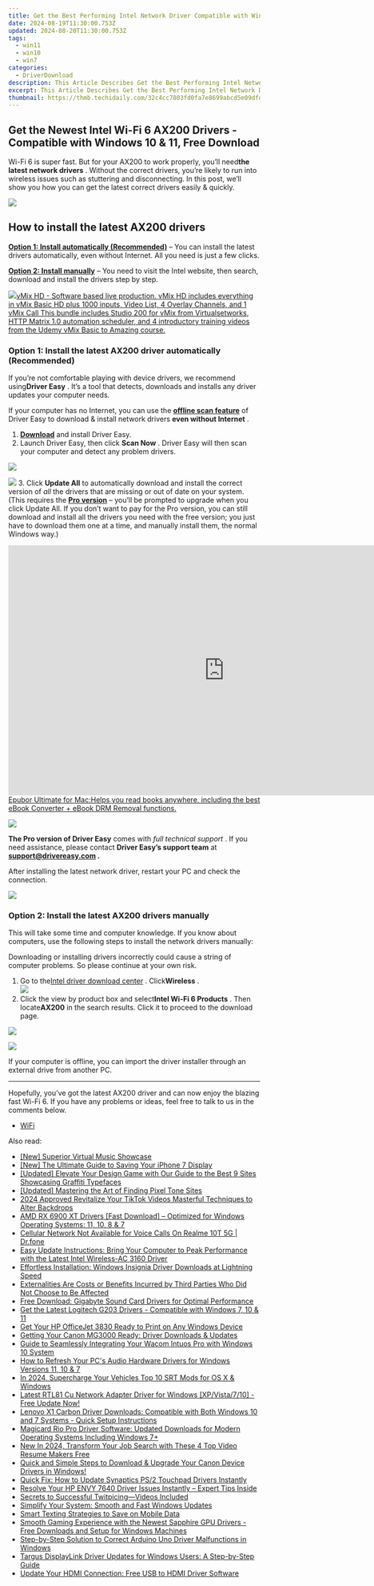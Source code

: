 ```yaml
---
title: Get the Best Performing Intel Network Driver Compatible with Windows 11, 10 & 7
date: 2024-08-19T11:30:00.753Z
updated: 2024-08-20T11:30:00.753Z
tags:
  - win11
  - win10
  - win7
categories:
  - DriverDownload
description: This Article Describes Get the Best Performing Intel Network Driver Compatible with Windows 11, 10 & 7
excerpt: This Article Describes Get the Best Performing Intel Network Driver Compatible with Windows 11, 10 & 7
thumbnail: https://thmb.techidaily.com/32c4cc7803fd0fa7e8699abcd5e09dfd5773975b7e23e537fd44d6a1e4e623e1.png
---
```


## Get the Newest Intel Wi-Fi 6 AX200 Drivers - Compatible with Windows 10 & 11, Free Download

Wi-Fi 6 is super fast. But for your AX200 to work properly, you’ll need**the latest network drivers** . Without the correct drivers, you’re likely to run into wireless issues such as stuttering and disconnecting. In this post, we’ll show you how you can get the latest correct drivers easily & quickly.

<!-- affiliate ads begin -->
<a href="https://secure.2checkout.com/order/checkout.php?PRODS=37100474&QTY=1&AFFILIATE=108875&CART=1"><img src="https://awario.com/images/pages/index/img-platform-ui-1280@1x.avif" border="0"></a>
<!-- affiliate ads end -->
## How to install the latest AX200 drivers

**[Option 1: Install automatically (Recommended)](https://www.drivereasy.com/knowledge/download-update-intel-wi-fi-6-ax200-drivers-windows-10/#option1)**  – You can install the latest drivers automatically, even without Internet. All you need is just a few clicks.

**[Option 2: Install manually](https://tools.techidaily.com/drivereasy/download/)**  – You need to visit the Intel website, then search, download and install the drivers step by step.

<!-- affiliate ads begin -->
<a href="https://secure.2checkout.com/order/checkout.php?PRODS=4718730&QTY=1&AFFILIATE=108875&CART=1"> <img src="https://secure.avangate.com/images/merchant/ce9a6fb2becc2d235e62b125e9260102/products/copy_vMixCallScreenshot1-large.jpg" border="0">vMix HD - Software based live production. vMix HD includes everything in vMix Basic HD plus 1000 inputs, Video List, 4 Overlay Channels, and 1 vMix Call 
This bundle includes Studio 200 for vMix from Virtualsetworks, HTTP Matrix 1.0 automation scheduler, and 4 introductory training videos from the Udemy vMix Basic to Amazing course. </a>
<!-- affiliate ads end -->
### Option 1: Install the latest AX200 driver automatically (Recommended)

 If you’re not comfortable playing with device drivers, we recommend using**Driver Easy** . It’s a tool that detects, downloads and installs any driver updates your computer needs.

 If your computer has no Internet, you can use the **[offline scan feature](https://tools.techidaily.com/drivereasy/download/)**  of Driver Easy to download & install network drivers **even without Internet** .

1. **[Download](https://tools.techidaily.com/drivereasy/download/)**  and install Driver Easy.
2. Launch Driver Easy, then click **Scan Now** . Driver Easy will then scan your computer and detect any problem drivers.  
<!-- affiliate ads begin -->
<a href="https://shop.mondly.com/affiliate.php?ACCOUNT=ATISTUDI&AFFILIATE=108875&PATH=https%3A%2F%2Fwww.mondly.com%3FAFFILIATE%3D108875%26RESOURCE%3D%2BBusiness%2B970x90%2B"><img src="https://secure.avangate.com/images/merchant/69c418c33ec2e1a4267fa9bb77fa1428/business-970x90.gif" border="0"></a>
<!-- affiliate ads end -->
![](https://images.drivereasy.com/wp-content/uploads/2020/12/last-scan-never.png)
3. Click **Update All** to automatically download and install the correct version of _all_ the drivers that are missing or out of date on your system.  
 (This requires the **[Pro version](https://tools.techidaily.com/drivereasy/download/)**  – you’ll be prompted to upgrade when you click Update All. If you don’t want to pay for the Pro version, you can still download and install all the drivers you need with the free version; you just have to download them one at a time, and manually install them, the normal Windows way.)  
<!-- affiliate ads begin -->
<a href="https://secure.2checkout.com/order/checkout.php?PRODS=4599952&QTY=1&AFFILIATE=108875&CART=1"><iframe width="864" height="500" src="https://www.youtube.com/embed/jVnfr5HudQw" title="The Latest and Easiest Solution to Remove Kindle DRM on Windows (without Degrading)" frameborder="0" allow="accelerometer; autoplay; clipboard-write; encrypted-media; gyroscope; picture-in-picture; web-share" referrerpolicy="strict-origin-when-cross-origin" allowfullscreen></iframe>Epubor Ultimate for Mac:Helps you read books anywhere, including the best eBook Converter + eBook DRM Removal functions.</a>
<!-- affiliate ads end -->
![](https://images.drivereasy.com/wp-content/uploads/2021/04/de-update-ax200.jpg)

**The Pro version of Driver Easy** comes with _full technical support_ . If you need assistance, please contact **Driver Easy’s support team** at **[support@drivereasy.com](https://tools.techidaily.com/drivereasy/download/) .**

 After installing the latest network driver, restart your PC and check the connection.

<!-- affiliate ads begin -->
<a href="https://shop.copernic.com/order/checkout.php?PRODS=41033091&QTY=1&AFFILIATE=108875&CART=1"><img src="https://secure.2checkout.com/images/merchant/8d30aa96e72440759f74bd2306c1fa3d/Copernic-2023-Affiliate-728x90-Advanced.png" border="0"></a>
<!-- affiliate ads end -->
### Option 2: Install the latest AX200 drivers manually

 This will take some time and computer knowledge. If you know about computers, use the following steps to install the network drivers manually:

 Downloading or installing drivers incorrectly could cause a string of computer problems. So please continue at your own risk.

1. Go to the[Intel driver download center](https://downloadcenter.intel.com/) . Click**Wireless** .  
![](https://images.drivereasy.com/wp-content/uploads/2021/04/ax200-manually-1.jpg)
2. Click the view by product box and select**Intel Wi-Fi 6 Products** . Then locate**AX200** in the search results. Click it to proceed to the download page.  
<!-- affiliate ads begin -->
<a href="https://secure.2checkout.com/order/checkout.php?PRODS=45152835&QTY=1&AFFILIATE=108875&CART=1"><img src="https://download.terabyteunlimited.com/banners/ad_800x450_d.jpg" border="0"></a>
<!-- affiliate ads end -->
![](https://images.drivereasy.com/wp-content/uploads/2021/04/ax200-manually-2.jpg)

 If your computer is offline, you can import the driver installer through an external drive from another PC.

---

 Hopefully, you’ve got the latest AX200 driver and can now enjoy the blazing fast Wi-Fi 6\. If you have any problems or ideas, feel free to talk to us in the comments below.

* [WiFi](https://tools.techidaily.com/drivereasy/download/)

<ins class="adsbygoogle"
     style="display:block"
     data-ad-format="autorelaxed"
     data-ad-client="ca-pub-7571918770474297"
     data-ad-slot="1223367746"></ins>



<ins class="adsbygoogle"
     style="display:block"
     data-ad-client="ca-pub-7571918770474297"
     data-ad-slot="8358498916"
     data-ad-format="auto"
     data-full-width-responsive="true"></ins>

<span class="atpl-alsoreadstyle">Also read:</span>
<div><ul>
<li><a href="https://some-approaches.techidaily.com/new-superior-virtual-music-showcase/"><u>[New] Superior Virtual Music Showcase</u></a></li>
<li><a href="https://screen-video-capture.techidaily.com/new-the-ultimate-guide-to-saving-your-iphone-7-display/"><u>[New] The Ultimate Guide to Saving Your iPhone 7 Display</u></a></li>
<li><a href="https://vp-tips.techidaily.com/updated-elevate-your-design-game-with-our-guide-to-the-best-9-sites-showcasing-graffiti-typefaces/"><u>[Updated] Elevate Your Design Game with Our Guide to the Best 9 Sites Showcasing Graffiti Typefaces</u></a></li>
<li><a href="https://extra-skills.techidaily.com/updated-mastering-the-art-of-finding-pixel-tone-sites/"><u>[Updated] Mastering the Art of Finding Pixel Tone Sites</u></a></li>
<li><a href="https://tiktok-videos.techidaily.com/2024-approved-revitalize-your-tiktok-videos-masterful-techniques-to-alter-backdrops/"><u>2024 Approved  Revitalize Your TikTok Videos  Masterful Techniques to Alter Backdrops</u></a></li>
<li><a href="https://hardware-help.techidaily.com/amd-rx-6900-xt-drivers-fast-download-optimized-for-windows-operating-systems-11-10-8-and-7/"><u>AMD RX 6900 XT Drivers [Fast Download] – Optimized for Windows Operating Systems: 11, 10, 8 & 7</u></a></li>
<li><a href="https://howto.techidaily.com/cellular-network-not-available-for-voice-calls-on-realme-10t-5g-drfone-by-drfone-fix-android-problems-fix-android-problems/"><u>Cellular Network Not Available for Voice Calls On Realme 10T 5G | Dr.fone</u></a></li>
<li><a href="https://hardware-help.techidaily.com/easy-update-instructions-bring-your-computer-to-peak-performance-with-the-latest-intel-wireless-ac-3160-driver/"><u>Easy Update Instructions: Bring Your Computer to Peak Performance with the Latest Intel Wireless-AC 3160 Driver</u></a></li>
<li><a href="https://hardware-help.techidaily.com/effortless-installation-windows-insignia-driver-downloads-at-lightning-speed/"><u>Effortless Installation: Windows Insignia Driver Downloads at Lightning Speed</u></a></li>
<li><a href="https://hardware-help.techidaily.com/1722960036309-externalities-are-costs-or-benefits-incurred-by-third-parties-who-did-not-choose-to-be-affected/"><u>Externalities Are Costs or Benefits Incurred by Third Parties Who Did Not Choose to Be Affected</u></a></li>
<li><a href="https://hardware-help.techidaily.com/free-download-gigabyte-sound-card-drivers-for-optimal-performance/"><u>Free Download: Gigabyte Sound Card Drivers for Optimal Performance</u></a></li>
<li><a href="https://hardware-help.techidaily.com/1722959824766-get-the-latest-logitech-g203-drivers-compatible-with-windows-7-10-and-11/"><u>Get the Latest Logitech G203 Drivers - Compatible with Windows 7, 10 & 11</u></a></li>
<li><a href="https://hardware-help.techidaily.com/get-your-hp-officejet-3830-ready-to-print-on-any-windows-device/"><u>Get Your HP OfficeJet 3830 Ready to Print on Any Windows Device</u></a></li>
<li><a href="https://hardware-help.techidaily.com/getting-your-canon-mg3000-ready-driver-downloads-and-updates/"><u>Getting Your Canon MG3000 Ready: Driver Downloads & Updates</u></a></li>
<li><a href="https://hardware-help.techidaily.com/guide-to-seamlessly-integrating-your-wacom-intuos-pro-with-windows-10-system/"><u>Guide to Seamlessly Integrating Your Wacom Intuos Pro with Windows 10 System</u></a></li>
<li><a href="https://hardware-help.techidaily.com/how-to-refresh-your-pcs-audio-hardware-drivers-for-windows-versions-11-10-and-7/"><u>How to Refresh Your PC's Audio Hardware Drivers for Windows Versions 11, 10 & 7</u></a></li>
<li><a href="https://some-approaches.techidaily.com/in-2024-supercharge-your-vehicles-top-10-srt-mods-for-os-x-and-windows/"><u>In 2024, Supercharge Your Vehicles  Top 10 SRT Mods for OS X & Windows</u></a></li>
<li><a href="https://hardware-help.techidaily.com/latest-rtl81-cu-network-adapter-driver-for-windows-xpvista710-free-update-now/"><u>Latest RTL81 Cu Network Adapter Driver for Windows [XP/Vista/7/10] - Free Update Now!</u></a></li>
<li><a href="https://hardware-help.techidaily.com/lenovo-x1-carbon-driver-downloads-compatible-with-both-windows-10-and-7-systems-quick-setup-instructions/"><u>Lenovo X1 Carbon Driver Downloads: Compatible with Both Windows 10 and 7 Systems - Quick Setup Instructions</u></a></li>
<li><a href="https://hardware-help.techidaily.com/magicard-rio-pro-driver-software-updated-downloads-for-modern-operating-systems-including-windows-7plus/"><u>Magicard Rio Pro Driver Software: Updated Downloads for Modern Operating Systems Including Windows 7+</u></a></li>
<li><a href="https://video-content-creator.techidaily.com/new-in-2024-transform-your-job-search-with-these-4-top-video-resume-makers-free/"><u>New In 2024, Transform Your Job Search with These 4 Top Video Resume Makers Free</u></a></li>
<li><a href="https://hardware-help.techidaily.com/quick-and-simple-steps-to-download-and-upgrade-your-canon-device-drivers-in-windows/"><u>Quick and Simple Steps to Download & Upgrade Your Canon Device Drivers in Windows!</u></a></li>
<li><a href="https://hardware-help.techidaily.com/quick-fix-how-to-update-synaptics-ps2-touchpad-drivers-instantly/"><u>Quick Fix: How to Update Synaptics PS/2 Touchpad Drivers Instantly</u></a></li>
<li><a href="https://hardware-help.techidaily.com/1722965895379-resolve-your-hp-envy-7640-driver-issues-instantly-expert-tips-inside/"><u>Resolve Your HP ENVY 7640 Driver Issues Instantly – Expert Tips Inside</u></a></li>
<li><a href="https://twitter-clips.techidaily.com/secrets-to-successful-twitpicingvideos-included/"><u>Secrets to Successful Twitpicing—Videos Included</u></a></li>
<li><a href="https://hardware-help.techidaily.com/simplify-your-system-smooth-and-fast-windows-updates/"><u>Simplify Your System: Smooth and Fast Windows Updates</u></a></li>
<li><a href="https://tech-recovery.techidaily.com/smart-texting-strategies-to-save-on-mobile-data/"><u>Smart Texting Strategies to Save on Mobile Data</u></a></li>
<li><a href="https://hardware-help.techidaily.com/smooth-gaming-experience-with-the-newest-sapphire-gpu-drivers-free-downloads-and-setup-for-windows-machines/"><u>Smooth Gaming Experience with the Newest Sapphire GPU Drivers - Free Downloads and Setup for Windows Machines</u></a></li>
<li><a href="https://hardware-help.techidaily.com/step-by-step-solution-to-correct-arduino-uno-driver-malfunctions-in-windows/"><u>Step-by-Step Solution to Correct Arduino Uno Driver Malfunctions in Windows</u></a></li>
<li><a href="https://hardware-help.techidaily.com/targus-displaylink-driver-updates-for-windows-users-a-step-by-step-guide/"><u>Targus DisplayLink Driver Updates for Windows Users: A Step-by-Step Guide</u></a></li>
<li><a href="https://hardware-help.techidaily.com/update-your-hdmi-connection-free-usb-to-hdmi-driver-software/"><u>Update Your HDMI Connection: Free USB to HDMI Driver Software</u></a></li>
</ul></div>
